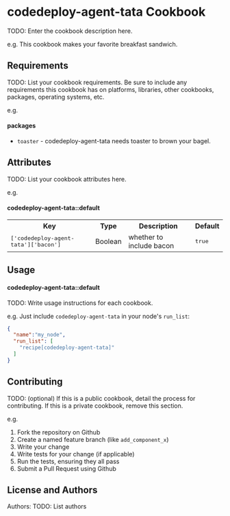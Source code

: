 codedeploy-agent-tata Cookbook
==============================
TODO: Enter the cookbook description here.

e.g.
This cookbook makes your favorite breakfast sandwich.

Requirements
------------
TODO: List your cookbook requirements. Be sure to include any requirements this cookbook has on platforms, libraries, other cookbooks, packages, operating systems, etc.

e.g.
#### packages
- `toaster` - codedeploy-agent-tata needs toaster to brown your bagel.

Attributes
----------
TODO: List your cookbook attributes here.

e.g.
#### codedeploy-agent-tata::default
<table>
  <tr>
    <th>Key</th>
    <th>Type</th>
    <th>Description</th>
    <th>Default</th>
  </tr>
  <tr>
    <td><tt>['codedeploy-agent-tata']['bacon']</tt></td>
    <td>Boolean</td>
    <td>whether to include bacon</td>
    <td><tt>true</tt></td>
  </tr>
</table>

Usage
-----
#### codedeploy-agent-tata::default
TODO: Write usage instructions for each cookbook.

e.g.
Just include `codedeploy-agent-tata` in your node's `run_list`:

```json
{
  "name":"my_node",
  "run_list": [
    "recipe[codedeploy-agent-tata]"
  ]
}
```

Contributing
------------
TODO: (optional) If this is a public cookbook, detail the process for contributing. If this is a private cookbook, remove this section.

e.g.
1. Fork the repository on Github
2. Create a named feature branch (like `add_component_x`)
3. Write your change
4. Write tests for your change (if applicable)
5. Run the tests, ensuring they all pass
6. Submit a Pull Request using Github

License and Authors
-------------------
Authors: TODO: List authors
